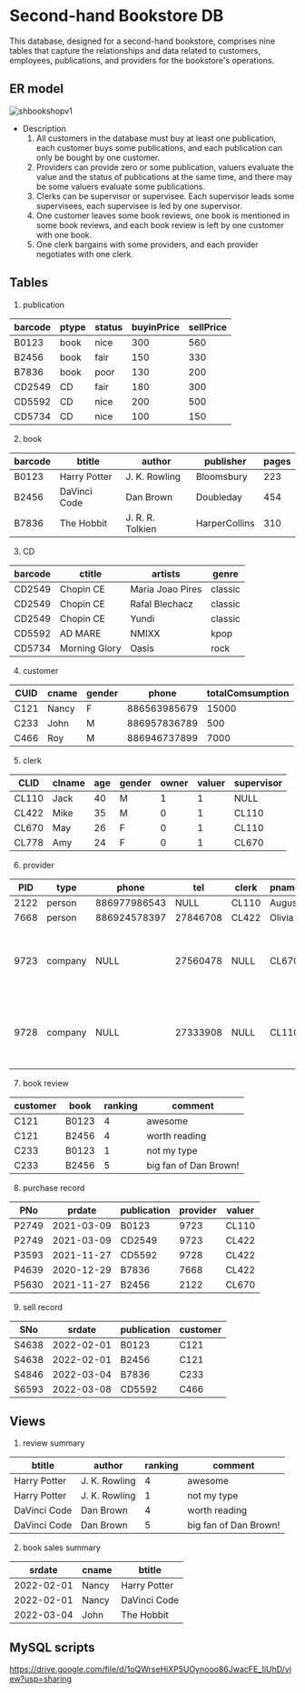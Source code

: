 # Second-hand Bookstore DB
This database, designed for a second-hand bookstore, comprises nine tables that capture the relationships and data related to customers, employees, publications, and providers for the bookstore's operations.

## ER model
![shbookshopv1](https://hackmd.io/_uploads/Sy5GJQ1Zyx.png)

- Description
    1.	All customers in the database must buy at least one publication, each customer buys some publications, and each publication can only be bought by one customer.
    2.	Providers can provide zero or some publication, valuers evaluate the value and the status of publications at the same time, and there may be some valuers evaluate some publications. 
    3.	Clerks can be supervisor or supervisee. Each supervisor leads some supervisees, each supervisee is led by one supervisor.
    4.	One customer leaves some book reviews, one book is mentioned in some book reviews, and each book review is left by one customer with one book.
    5.	One clerk bargains with some providers, and each provider negotiates with one clerk.


## Tables
1. publication

| barcode | ptype | status | buyinPrice | sellPrice |
|---------|-------|--------|------------|-----------|
| B0123   | book  | nice   |        300 |       560 |
| B2456   | book  | fair   |        150 |       330 |
| B7836   | book  | poor   |        130 |       200 |
| CD2549  | CD    | fair   |        180 |       300 |
| CD5592  | CD    | nice   |        200 |       500 |
| CD5734  | CD    | nice   |        100 |       150 |

2. book

| barcode | btitle       | author           | publisher     | pages |
|---------|--------------|------------------|---------------|-------|
| B0123   | Harry Potter | J. K. Rowling    | Bloomsbury    |   223 |
| B2456   | DaVinci Code | Dan Brown        | Doubleday     |   454 |
| B7836   | The Hobbit   | J. R. R. Tolkien | HarperCollins |   310 |

3. CD

| barcode | ctitle        | artists          | genre   |
|---------|---------------|------------------|---------|
| CD2549  | Chopin CE     | Maria Joao Pires | classic |
| CD2549  | Chopin CE     | Rafal Blechacz   | classic |
| CD2549  | Chopin CE     | Yundi            | classic |
| CD5592  | AD MARE       | NMIXX            | kpop    |
| CD5734  | Morning Glory | Oasis            | rock    |

4. customer

| CUID | cname | gender | phone     | totalComsumption |
|------|-------|--------|-----------|------------------|
| C121 | Nancy | F      | 886563985679 |            15000 |
| C233 | John  | M      | 886957836789 |              500 |
| C466 | Roy   | M      | 886946737899 |             7000 |

5. clerk

| CLID  | clname | age  | gender | owner | valuer | supervisor |
|-------|--------|------|--------|-------|--------|------------|
| CL110 | Jack   |   40 | M      |     1 |      1 | NULL       |
| CL422 | Mike   |   35 | M      |     0 |      1 | CL110      |
| CL670 | May    |   26 | F      |     0 |      1 | CL110      |
| CL778 | Amy    |   24 | F      |     0 |      1 | CL670      |

6. provider

| PID  | type    | phone     | tel      | clerk | pname  | ctitle      | caddress                               |
|------|---------|-----------|----------|-------|--------|-------------|----------------------------------------|
| 2122 | person  | 886977986543 |     NULL | CL110 | August | NULL        | NULL                                   |
| 7668 | person  | 886924578397 | 27846708 | CL422 | Olivia | NULL        | NULL                                   |
| 9723 | company | NULL      | 27560478 | NULL  | CL670  | BookWarm    | No.10 Siwei Rd. Daan Dist. Taipei City |
| 9728 | company | NULL      | 27333908 | NULL  | CL110  | ReadBenefit | No.39 Shida Rd. Daan Dist. Taipei City |

7. book review

| customer | book  | ranking | comment               |
|----------|-------|---------|-----------------------|
| C121     | B0123 |       4 | awesome               |
| C121     | B2456 |       4 | worth reading         |
| C233     | B0123 |       1 | not my type           |
| C233     | B2456 |       5 | big fan of Dan Brown! |

8. purchase record

| PNo   | prdate     | publication | provider | valuer |
|-------|------------|-------------|----------|--------|
| P2749 | 2021-03-09 | B0123       | 9723     | CL110  |
| P2749 | 2021-03-09 | CD2549      | 9723     | CL422  |
| P3593 | 2021-11-27 | CD5592      | 9728     | CL422  |
| P4639 | 2020-12-29 | B7836       | 7668     | CL422  |
| P5630 | 2021-11-27 | B2456       | 2122     | CL670  |

9. sell record

| SNo   | srdate     | publication | customer |
|-------|------------|-------------|----------|
| S4638 | 2022-02-01 | B0123       | C121     |
| S4638 | 2022-02-01 | B2456       | C121     |
| S4846 | 2022-03-04 | B7836       | C233     |
| S6593 | 2022-03-08 | CD5592      | C466     |

## Views
1. review summary

| btitle       | author        | ranking | comment               |
|--------------|---------------|---------|-----------------------|
| Harry Potter | J. K. Rowling |       4 | awesome               |
| Harry Potter | J. K. Rowling |       1 | not my type           |
| DaVinci Code | Dan Brown     |       4 | worth reading         |
| DaVinci Code | Dan Brown     |       5 | big fan of Dan Brown! |

2. book sales summary

| srdate     | cname | btitle       |
|------------|-------|--------------|
| 2022-02-01 | Nancy | Harry Potter |
| 2022-02-01 | Nancy | DaVinci Code |
| 2022-03-04 | John  | The Hobbit   |

## MySQL scripts
https://drive.google.com/file/d/1oQWrseHiXP5UOynooo86JwacFE_IiUhD/view?usp=sharing
